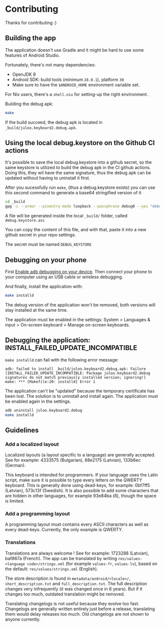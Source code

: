 # Contributing

Thanks for contributing :)

## Building the app

The application doesn't use Gradle and it might be hard to use some features of
Android Studio.

Fortunately, there's not many dependencies:
- OpenJDK 8
- Android SDK: build tools (minimum `28.0.1`), platform `30`
- Make sure to have the `$ANDROID_HOME` environment variable set.

For Nix users, there's a `shell.nix` for setting-up the right environment.

Building the debug apk:

```sh
make
```

If the build succeed, the debug apk is located in
`_build/juloo.keyboard2.debug.apk`.

## Using the local debug.keystore on the Github CI actions

It's possible to save the local debug.keystore into a github secret, so the same keystore is utilized to build the debug apk in the CI github actions.
Doing this, they wil have the same signature, thus the debug apk can be updated without having to uninstall it first.

After you sucessfully run `make`, (thus a debug.keystore exists) you can use this second command to generate a base64 stringified version of it

```sh
cd _build
gpg -c --armor --pinentry-mode loopback --passphrase debug0 --yes "debug.keystore"
```

A file will be generated inside the local `_build/` folder, called `debug.keystore.asc`

You can copy the content of this file, and with that, paste it into a new github secret in your repo settings. 

The secret must be named `DEBUG_KEYSTORE`

## Debugging on your phone

First [Enable adb debugging on your device](https://developer.android.com/studio/command-line/adb#Enabling).
Then connect your phone to your computer using an USB cable or wireless
debugging.

And finally, install the application with:
```sh
make installd
```

The debug version of the application won't be removed, both versions will stay
installed at the same time.

The application must be enabled in the settings:
System > Languages & input > On-screen keyboard > Manage on-screen keyboards.

## Debugging the application: INSTALL_FAILED_UPDATE_INCOMPATIBLE

`make installd` can fail with the following error message:

```
adb: failed to install _build/juloo.keyboard2.debug.apk: Failure [INSTALL_FAILED_UPDATE_INCOMPATIBLE: Package juloo.keyboard2.debug signatures do not match previously installed version; ignoring!]
make: *** [Makefile:20: installd] Error 1
```

The application can't be "updated" because the temporary certificate has been
lost. The solution is to uninstall and install again.
The application must be enabled again in the settings.

```sh
adb uninstall juloo.keyboard2.debug
make installd
```

## Guidelines

### Add a localized layout

Localized layouts (a layout specific to a language) are generally accepted.
See for example: 4333575 (Bulgarian), 88e2175 (Latvian), 133b6ec (German).

This keyboard is intended for programmers. If your language uses the Latin script, make sure it is possible to type every letters on the QWERTY keyboard.
This is generally done using dead-keys, for example: 0bf7ff5 (Latvian), 573c13f (Swedish).
It is also possible to add some characters that are hidden in other languages, for example 93e84ba (ß), though the space is limited.

### Add a programming layout

A programming layout must contains every ASCII characters as well as every dead-keys.
Currently, the only example is QWERTY.

### Translations

Translations are always welcome ! See for example: 1723288 (Latvian), baf867a (French).
The app can be translated by writing `res/values-<language code>/strings.xml` (for example `values-fr`, `values-lv`), based on the default: `res/values/strings.xml` (English).

The store description is found in `metadata/android/<locale>/`, `short_description.txt` and `full_description.txt`.
The full description changes very infrequently (it was changed once in 6 years). But if it changes too much, outdated translation might be removed.

Translating changelogs is not useful because they evolve too fast. Changelogs are generally written entirely just before a release, translating them would delay releases too much. Old changelogs are not shown to anyone currently.
